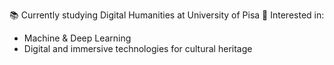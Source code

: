 📚 Currently studying Digital Humanities at University of Pisa
👀 Interested in:
  - Machine & Deep Learning
  - Digital and immersive technologies for cultural heritage <br/>


<!---
matildecmp/matildecmp is a ✨ special ✨ repository because its `README.md` (this file) appears on your GitHub profile.
You can click the Preview link to take a look at your changes.
--->
